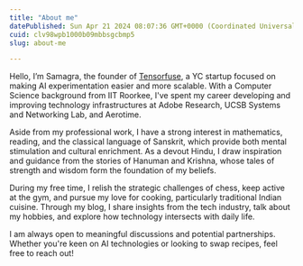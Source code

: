 ```yaml
---
title: "About me"
datePublished: Sun Apr 21 2024 08:07:36 GMT+0000 (Coordinated Universal Time)
cuid: clv98wpb1000b09mbbsgcbmp5
slug: about-me

---
```


Hello, I’m Samagra, the founder of [Tensorfuse](https://www.tensorfuse.io), a YC startup focused on making AI experimentation easier and more scalable. With a Computer Science background from IIT Roorkee, I've spent my career developing and improving technology infrastructures at Adobe Research, UCSB Systems and Networking Lab, and Aerotime.

Aside from my professional work, I have a strong interest in mathematics, reading, and the classical language of Sanskrit, which provide both mental stimulation and cultural enrichment. As a devout Hindu, I draw inspiration and guidance from the stories of Hanuman and Krishna, whose tales of strength and wisdom form the foundation of my beliefs.

During my free time, I relish the strategic challenges of chess, keep active at the gym, and pursue my love for cooking, particularly traditional Indian cuisine. Through my blog, I share insights from the tech industry, talk about my hobbies, and explore how technology intersects with daily life.

I am always open to meaningful discussions and potential partnerships. Whether you're keen on AI technologies or looking to swap recipes, feel free to reach out!